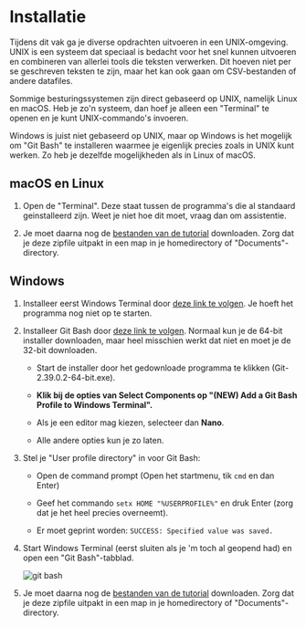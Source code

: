 # Installatie

Tijdens dit vak ga je diverse opdrachten uitvoeren in een UNIX-omgeving.
UNIX is een systeem dat speciaal is bedacht voor het snel kunnen uitvoeren en combineren van allerlei tools die teksten verwerken. Dit hoeven niet per se geschreven teksten te zijn, maar het kan ook gaan om CSV-bestanden of andere datafiles.

Sommige besturingssystemen zijn direct gebaseerd op UNIX, namelijk Linux en macOS. Heb je zo'n systeem, dan hoef je alleen een "Terminal" te openen en je kunt UNIX-commando's invoeren.

Windows is juist niet gebaseerd op UNIX, maar op Windows is het mogelijk om "Git Bash" te installeren waarmee je eigenlijk precies zoals in UNIX kunt werken. Zo heb je dezelfde mogelijkheden als in Linux of macOS.

## macOS en Linux

1. Open de "Terminal". Deze staat tussen de programma's die al standaard geinstalleerd zijn. Weet je niet hoe dit moet, vraag dan om assistentie.

2. Je moet daarna nog de [bestanden van de tutorial](https://swcarpentry.github.io/shell-novice/data/shell-lesson-data.zip) downloaden. Zorg dat je deze zipfile uitpakt in een map in je homedirectory of "Documents"-directory.

## Windows

1. Installeer eerst Windows Terminal door [deze link te volgen](https://aka.ms/terminal). Je hoeft het programma nog niet op te starten.

2. Installeer Git Bash door [deze link te volgen](https://git-scm.com/download/win). Normaal kun je de 64-bit installer downloaden, maar heel misschien werkt dat niet en moet je de 32-bit downloaden.

    - Start de installer door het gedownloade programma te klikken (Git-2.39.0.2-64-bit.exe).

    - **Klik bij de opties van Select Components op "(NEW) Add a Git Bash Profile to Windows Terminal".**

    - Als je een editor mag kiezen, selecteer dan **Nano**.

    - Alle andere opties kun je zo laten.

3. Stel je "User profile directory" in voor Git Bash:

    - Open de command prompt (Open het startmenu, tik `cmd` en dan Enter)

    - Geef het commando `setx HOME "%USERPROFILE%"` en druk Enter (zorg dat je het heel precies overneemt).
    
    - Er moet geprint worden: `SUCCESS: Specified value was saved.`

4. Start Windows Terminal (eerst sluiten als je 'm toch al geopend had) en open een "Git Bash"-tabblad.

    ![git bash](gitbash.png)

5. Je moet daarna nog de [bestanden van de tutorial](https://swcarpentry.github.io/shell-novice/data/shell-lesson-data.zip) downloaden. Zorg dat je deze zipfile uitpakt in een map in je homedirectory of "Documents"-directory.
